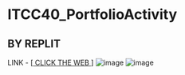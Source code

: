 # ITCC40_PortfolioActivity
## BY REPLIT 
LINK - [[ CLICK THE WEB ]([url](https://29fff5d8-b629-4230-9889-014f291e838a-00-2vygckh0vfy2c.worf.replit.dev))]
![image](https://github.com/user-attachments/assets/df6ba3ae-ab43-42f7-9164-a317ee37abe1)
![image](https://github.com/user-attachments/assets/7d7043b4-8d82-4790-9e65-55b376e5c901)

